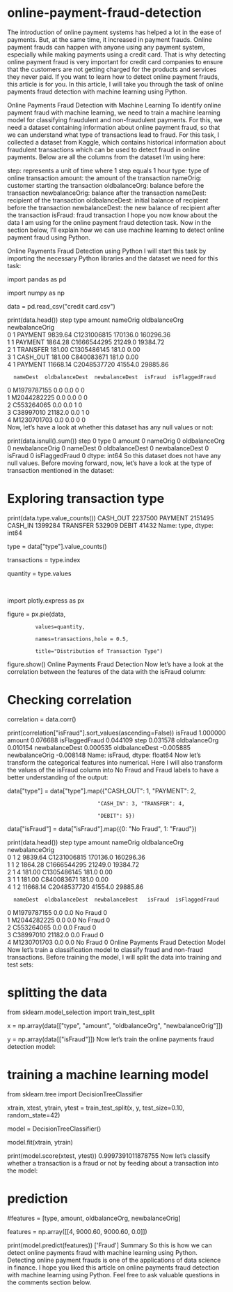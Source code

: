 # online-payment-fraud-detection
The introduction of online payment systems has helped a lot in the ease of payments. But, at the same time, it increased in payment frauds. Online payment frauds can happen with anyone using any payment system, especially while making payments using a credit card. That is why detecting online payment fraud is very important for credit card companies to ensure that the customers are not getting charged for the products and services they never paid. If you want to learn how to detect online payment frauds, this article is for you. In this article, I will take you through the task of online payments fraud detection with machine learning using Python.


Online Payments Fraud Detection with Machine Learning
To identify online payment fraud with machine learning, we need to train a machine learning model for classifying fraudulent and non-fraudulent payments. For this, we need a dataset containing information about online payment fraud, so that we can understand what type of transactions lead to fraud. For this task, I collected a dataset from Kaggle, which contains historical information about fraudulent transactions which can be used to detect fraud in online payments. Below are all the columns from the dataset I’m using here:

step: represents a unit of time where 1 step equals 1 hour
type: type of online transaction
amount: the amount of the transaction
nameOrig: customer starting the transaction
oldbalanceOrg: balance before the transaction
newbalanceOrig: balance after the transaction
nameDest: recipient of the transaction
oldbalanceDest: initial balance of recipient before the transaction
newbalanceDest: the new balance of recipient after the transaction
isFraud: fraud transaction
I hope you now know about the data I am using for the online payment fraud detection task. Now in the section below, I’ll explain how we can use machine learning to detect online payment fraud using Python.

Online Payments Fraud Detection using Python
I will start this task by importing the necessary Python libraries and the dataset we need for this task:


import pandas as pd

import numpy as np

data = pd.read_csv("credit card.csv")

print(data.head())
   step      type    amount     nameOrig  oldbalanceOrg  newbalanceOrig  \
0     1   PAYMENT   9839.64  C1231006815       170136.0       160296.36   
1     1   PAYMENT   1864.28  C1666544295        21249.0        19384.72   
2     1  TRANSFER    181.00  C1305486145          181.0            0.00   
3     1  CASH_OUT    181.00   C840083671          181.0            0.00   
4     1   PAYMENT  11668.14  C2048537720        41554.0        29885.86   

      nameDest  oldbalanceDest  newbalanceDest  isFraud  isFlaggedFraud  
0  M1979787155             0.0             0.0        0               0  
1  M2044282225             0.0             0.0        0               0  
2   C553264065             0.0             0.0        1               0  
3    C38997010         21182.0             0.0        1               0  
4  M1230701703             0.0             0.0        0               0  
Now, let’s have a look at whether this dataset has any null values or not:



print(data.isnull().sum())
step              0
type              0
amount            0
nameOrig          0
oldbalanceOrg     0
newbalanceOrig    0
nameDest          0
oldbalanceDest    0
newbalanceDest    0
isFraud           0
isFlaggedFraud    0
dtype: int64
So this dataset does not have any null values. Before moving forward, now, let’s have a look at the type of transaction mentioned in the dataset:


# Exploring transaction type

print(data.type.value_counts())
CASH_OUT    2237500
PAYMENT     2151495
CASH_IN     1399284
TRANSFER     532909
DEBIT         41432
Name: type, dtype: int64

type = data["type"].value_counts()

transactions = type.index

quantity = type.values

​

import plotly.express as px

figure = px.pie(data, 

             values=quantity, 

             names=transactions,hole = 0.5, 

             title="Distribution of Transaction Type")

figure.show()
Online Payments Fraud Detection
Now let’s have a look at the correlation between the features of the data with the isFraud column:


# Checking correlation

correlation = data.corr()

print(correlation["isFraud"].sort_values(ascending=False))
isFraud           1.000000
amount            0.076688
isFlaggedFraud    0.044109
step              0.031578
oldbalanceOrg     0.010154
newbalanceDest    0.000535
oldbalanceDest   -0.005885
newbalanceOrig   -0.008148
Name: isFraud, dtype: float64
Now let’s transform the categorical features into numerical. Here I will also transform the values of the isFraud column into No Fraud and Fraud labels to have a better understanding of the output:


data["type"] = data["type"].map({"CASH_OUT": 1, "PAYMENT": 2, 

                                 "CASH_IN": 3, "TRANSFER": 4,

                                 "DEBIT": 5})

data["isFraud"] = data["isFraud"].map({0: "No Fraud", 1: "Fraud"})

print(data.head())
   step  type    amount     nameOrig  oldbalanceOrg  newbalanceOrig  \
0     1     2   9839.64  C1231006815       170136.0       160296.36   
1     1     2   1864.28  C1666544295        21249.0        19384.72   
2     1     4    181.00  C1305486145          181.0            0.00   
3     1     1    181.00   C840083671          181.0            0.00   
4     1     2  11668.14  C2048537720        41554.0        29885.86   

      nameDest  oldbalanceDest  newbalanceDest   isFraud  isFlaggedFraud  
0  M1979787155             0.0             0.0  No Fraud               0  
1  M2044282225             0.0             0.0  No Fraud               0  
2   C553264065             0.0             0.0     Fraud               0  
3    C38997010         21182.0             0.0     Fraud               0  
4  M1230701703             0.0             0.0  No Fraud               0 
Online Payments Fraud Detection Model
Now let’s train a classification model to classify fraud and non-fraud transactions. Before training the model, I will split the data into training and test sets:



# splitting the data

from sklearn.model_selection import train_test_split

x = np.array(data[["type", "amount", "oldbalanceOrg", "newbalanceOrig"]])

y = np.array(data[["isFraud"]])
Now let’s train the online payments fraud detection model:


# training a machine learning model

from sklearn.tree import DecisionTreeClassifier

xtrain, xtest, ytrain, ytest = train_test_split(x, y, test_size=0.10, random_state=42)

model = DecisionTreeClassifier()

model.fit(xtrain, ytrain)

print(model.score(xtest, ytest))
0.9997391011878755
Now let’s classify whether a transaction is a fraud or not by feeding about a transaction into the model:


# prediction

#features = [type, amount, oldbalanceOrg, newbalanceOrig]

features = np.array([[4, 9000.60, 9000.60, 0.0]])

print(model.predict(features))
['Fraud']
Summary
So this is how we can detect online payments fraud with machine learning using Python. Detecting online payment frauds is one of the applications of data science in finance. I hope you liked this article on online payments fraud detection with machine learning using Python. Feel free to ask valuable questions in the comments section below.

